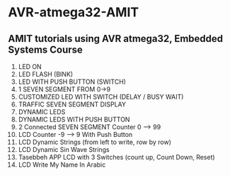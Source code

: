 # AVR-atmega32-AMIT
## AMIT tutorials using AVR atmega32, Embedded Systems Course
1. LED ON
2. LED FLASH (BINK)
3. LED WITH PUSH BUTTON (SWITCH)
4. 1 SEVEN SEGMENT FROM 0->9
5. CUSTOMIZED LED WITH SWITCH (DELAY / BUSY WAIT)
6. TRAFFIC SEVEN SEGMENT DISPLAY
7. DYNAMIC LEDS
8. DYNAMIC LEDS WITH PUSH BUTTON
9. 2 Connected SEVEN SEGMENT Counter 0 --> 99
10. LCD Counter -9 --> 9 With Push Button
11. LCD Dynamic Strings (from left to write, row by row)
12. LCD Dynamic Sin Wave Strings
13. Tasebbeh APP LCD with 3 Switches (count up, Count Down, Reset)
14. LCD Write My Name In Arabic
